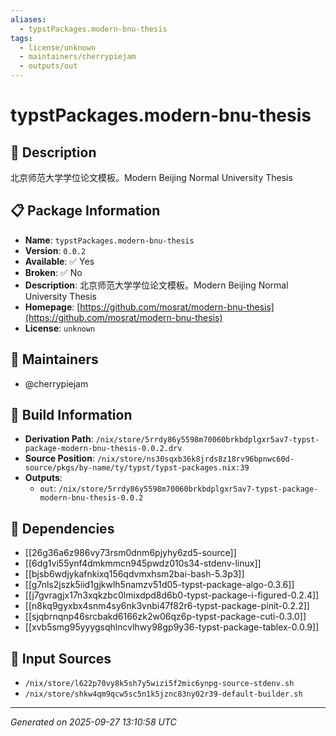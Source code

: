 ```yaml
---
aliases:
  - typstPackages.modern-bnu-thesis
tags:
  - license/unknown
  - maintainers/cherrypiejam
  - outputs/out
---
```


# typstPackages.modern-bnu-thesis

## 📝 Description

北京师范大学学位论文模板。Modern Beijing Normal University Thesis

## 📋 Package Information

- **Name**: `typstPackages.modern-bnu-thesis`
- **Version**: `0.0.2`
- **Available**: ✅ Yes
- **Broken**: ✅ No
- **Description**: 北京师范大学学位论文模板。Modern Beijing Normal University Thesis
- **Homepage**: [https://github.com/mosrat/modern-bnu-thesis](https://github.com/mosrat/modern-bnu-thesis)
- **License**: `unknown`
## 👥 Maintainers

- @cherrypiejam


## 🔧 Build Information

- **Derivation Path**: `/nix/store/5rrdy86y5598m70060brkbdplgxr5av7-typst-package-modern-bnu-thesis-0.0.2.drv`
- **Source Position**: `/nix/store/ns30sqxb36k8jrds8z18rv96bpnwc60d-source/pkgs/by-name/ty/typst/typst-packages.nix:39`
- **Outputs**:
  - `out`:  `/nix/store/5rrdy86y5598m70060brkbdplgxr5av7-typst-package-modern-bnu-thesis-0.0.2`

## 🔗 Dependencies

- [[26g36a6z986vy73rsm0dnm6pjyhy6zd5-source]]
- [[6dg1vi55ynf4dmkmmcn945pwdz010s34-stdenv-linux]]
- [[bjsb6wdjykafnkixq156qdvmxhsm2bai-bash-5.3p3]]
- [[g7nls2jszk5iid1gjkwlh5namzv51d05-typst-package-algo-0.3.6]]
- [[j7gvragjx17n3xqkzbc0lmixdpd8d6b0-typst-package-i-figured-0.2.4]]
- [[n8kq9gyxbx4snm4sy6nk3vnbi47f82r6-typst-package-pinit-0.2.2]]
- [[sjqbrnqnp46srcbakd6166zk2w06qz6p-typst-package-cuti-0.3.0]]
- [[xvb5smg95yyygsqhlncvlhwy98gp9y36-typst-package-tablex-0.0.9]]

## 📁 Input Sources

- `/nix/store/l622p70vy8k5sh7y5wizi5f2mic6ynpg-source-stdenv.sh`
- `/nix/store/shkw4qm9qcw5sc5n1k5jznc83ny02r39-default-builder.sh`

---
*Generated on 2025-09-27 13:10:58 UTC*
